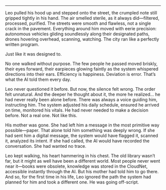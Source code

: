 
---

Leo pulled his hood up and stepped onto the street, the crumpled note
still gripped tightly in his hand. The air smelled sterile, as it always
did—filtered, processed, purified. The streets were smooth and
flawless, not a single crack in the pavement. Everything around him
moved with eerie precision: autonomous vehicles gliding soundlessly
along their designated paths, drones hovering overhead, scanning,
watching. The city ran like a perfectly written program.

Just like it was designed to.  

No one walked without purpose. The few people he passed moved briskly,
their eyes forward, their earpieces glowing faintly as the system
whispered directions into their ears. Efficiency is
happiness. Deviation is error. That’s what the AI told them every day.

Leo never questioned it before. But now, the silence felt wrong. The
order felt unnatural. And the deeper he thought about it, the more he
realized… he had never really been alone before. There was always
a voice guiding him, instructing him. The system adjusted his daily
schedule, ensured he arrived on time, monitored his vitals. He had
never needed to make a decision before. Not a real one. Not like
this.

His mother was gone. She had left him a message in the most primitive
way possible—paper. That alone told him something was deeply wrong. If
she had sent him a digital message, the system would have flagged it,
scanned it, analyzed its intent. If she had called, the AI would have
recorded the conversation. She had wanted no trace.  

Leo kept walking, his heart hammering in his chest. The old library
wasn’t far, but it might as well have been a different world. Most
people never went near it—books were obsolete, knowledge was stored
in the CloudNet, accessible instantly through the AI. But his mother
had told him to go there. And so, for the first time in his life, Leo
ignored the path the system had planned for him and took a different
one. He was going off-script.
